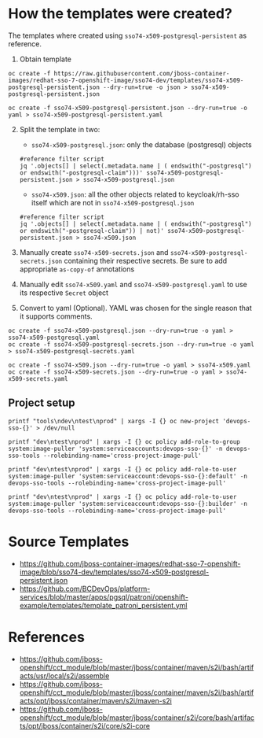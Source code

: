 # How the templates were created?

The templates where created using `sso74-x509-postgresql-persistent` as reference.

1. Obtain template
```
oc create -f https://raw.githubusercontent.com/jboss-container-images/redhat-sso-7-openshift-image/sso74-dev/templates/sso74-x509-postgresql-persistent.json --dry-run=true -o json > sso74-x509-postgresql-persistent.json

oc create -f sso74-x509-postgresql-persistent.json --dry-run=true -o yaml > sso74-x509-postgresql-persistent.yaml
```

2. Split the template in two:
    * `sso74-x509-postgresql.json`: only the database (postgresql) objects
    ```
    #reference filter script
    jq '.objects[] | select(.metadata.name | ( endswith("-postgresql") or endswith("-postgresql-claim")))' sso74-x509-postgresql-persistent.json > sso74-x509-postgresql.json
    ```

    * `sso74-x509.json`: all the other objects related to keycloak/rh-sso itself which are not in `sso74-x509-postgresql.json`
    ```
    #reference filter script
    jq '.objects[] | select(.metadata.name | ( endswith("-postgresql") or endswith("-postgresql-claim")) | not)' sso74-x509-postgresql-persistent.json > sso74-x509.json
    ```
3. Manually create `sso74-x509-secrets.json` and `sso74-x509-postgresql-secrets.json` containing their respective secrets. Be sure to add appropriate `as-copy-of` annotations

4. Manually edit `sso74-x509.yaml` and `sso74-x509-postgresql.yaml` to use its respective `Secret` object

5. Convert to yaml (Optional). YAML was chosen for the single reason that it supports comments.
```
oc create -f sso74-x509-postgresql.json --dry-run=true -o yaml > sso74-x509-postgresql.yaml
oc create -f sso74-x509-postgresql-secrets.json --dry-run=true -o yaml > sso74-x509-postgresql-secrets.yaml

oc create -f sso74-x509.json --dry-run=true -o yaml > sso74-x509.yaml
oc create -f sso74-x509-secrets.json --dry-run=true -o yaml > sso74-x509-secrets.yaml
```
## Project setup
```
printf "tools\ndev\ntest\nprod" | xargs -I {} oc new-project 'devops-sso-{}' > /dev/null

printf "dev\ntest\nprod" | xargs -I {} oc policy add-role-to-group system:image-puller 'system:serviceaccounts:devops-sso-{}' -n devops-sso-tools --rolebinding-name='cross-project-image-pull'

printf "dev\ntest\nprod" | xargs -I {} oc policy add-role-to-user system:image-puller 'system:serviceaccount:devops-sso-{}:default' -n devops-sso-tools --rolebinding-name='cross-project-image-pull'

printf "dev\ntest\nprod" | xargs -I {} oc policy add-role-to-user system:image-puller 'system:serviceaccount:devops-sso-{}:builder' -n devops-sso-tools --rolebinding-name='cross-project-image-pull'

```

# Source Templates
- https://github.com/jboss-container-images/redhat-sso-7-openshift-image/blob/sso74-dev/templates/sso74-x509-postgresql-persistent.json
- https://github.com/BCDevOps/platform-services/blob/master/apps/pgsql/patroni/openshift-example/templates/template_patroni_persistent.yml


# References
- https://github.com/jboss-openshift/cct_module/blob/master/jboss/container/maven/s2i/bash/artifacts/usr/local/s2i/assemble
- https://github.com/jboss-openshift/cct_module/blob/master/jboss/container/maven/s2i/bash/artifacts/opt/jboss/container/maven/s2i/maven-s2i
- https://github.com/jboss-openshift/cct_module/blob/master/jboss/container/s2i/core/bash/artifacts/opt/jboss/container/s2i/core/s2i-core
